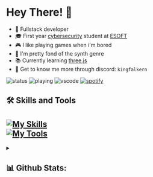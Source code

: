 # Hey There! 👋 
- 🤖 Fullstack developer
- 🎓 First year [cybersecurity](https://esoft.lk/esoft-courses/pearson-btec-level-5-hnd-in-computing-cyber-security/) student at [ESOFT](https://esoft.lk)
- 🎮 I like playing games when i'm bored
- 🎵 I'm pretty fond of the synth genre
- 📚 Currently learning [three.js](https://github.com/mrdoob/three.js/)
- 👾 Get to know me more through discord: `kingfalkern`

![status](https://api.statusbadges.me/badge/status/806412205557284875?simple=true)
![playing](https://api.statusbadges.me/badge/playing/806412205557284875)
![vscode](https://api.statusbadges.me/badge/vscode/806412205557284875)
[![spotify](https://api.statusbadges.me/badge/spotify/806412205557284875)](https://api.statusbadges.me/openspotify/806412205557284875)

## 🛠 Skills and Tools
[![My Skills](https://skillicons.dev/icons?i=js,ts,react,vue,nuxtjs,html,scss,tailwind,nodejs,cpp,cs,py&theme=dark)](https://skillicons.dev) <br>
[![My Tools](https://skillicons.dev/icons?i=windows,ae,ps,pr,visualstudio,vscode,webstorm,clion,vercel,obsidian,discord,github&theme=dark)](https://skillicons.dev)
--
<details>
  <summary><h2>📊 Github Stats:</h2></summary>
  
<a href="#">![](https://github-readme-stats.vercel.app/api?username=Falkern&theme=dark&hide_border=false&include_all_commits=false&count_private=false)</a><br>
<a href="#">![](https://github-readme-streak-stats.herokuapp.com/?user=Falkern&theme=dark&hide_border=false)</a><br>
<a href="#">![](https://github-readme-stats.vercel.app/api/top-langs/?username=Falkern&theme=dark&hide_border=false&include_all_commits=false&count_private=false&layout=compact)</a>
</details>
